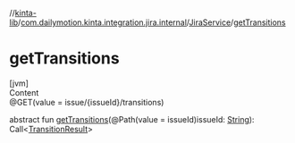 //[kinta-lib](../../../index.md)/[com.dailymotion.kinta.integration.jira.internal](../index.md)/[JiraService](index.md)/[getTransitions](get-transitions.md)



# getTransitions  
[jvm]  
Content  
@GET(value = issue/{issueId}/transitions)  
  
abstract fun [getTransitions](get-transitions.md)(@Path(value = issueId)issueId: [String](https://kotlinlang.org/api/latest/jvm/stdlib/kotlin/-string/index.html)): Call<[TransitionResult](../-transition-result/index.md)>  



